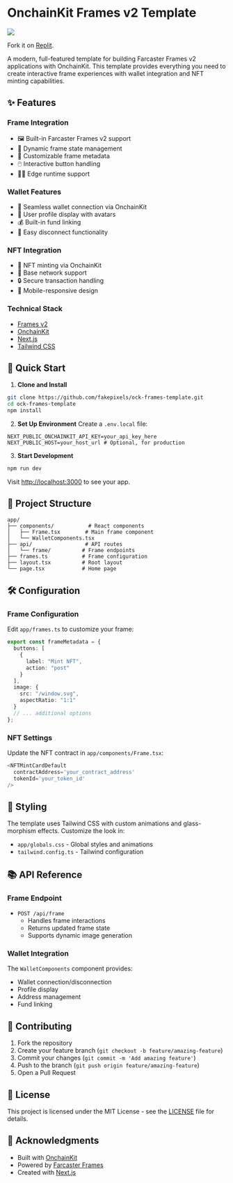 # OnchainKit Frames v2 Template

[![](/public/miniart.gif)](https://ock-frames-template.vercel.app)

Fork it on [Replit](https://replit.com/@tina-he/ock-frames-template?v=1#README.md).

A modern, full-featured template for building Farcaster Frames v2 applications with OnchainKit. This template provides everything you need to create interactive frame experiences with wallet integration and NFT minting capabilities.

## ✨ Features

### Frame Integration
- 🖼️ Built-in Farcaster Frames v2 support
- 🔄 Dynamic frame state management
- 🎨 Customizable frame metadata
- 🖱️ Interactive button handling
- 🏃‍♂️ Edge runtime support

### Wallet Features
- 👛 Seamless wallet connection via OnchainKit
- 👤 User profile display with avatars
- 💰 Built-in fund linking
- 🔌 Easy disconnect functionality

### NFT Integration
- 🎨 NFT minting via OnchainKit
- 💎 Base network support
- 🔒 Secure transaction handling
- 📱 Mobile-responsive design

### Technical Stack
- [Frames v2](https://docs.farcaster.xyz/developers/frames/v2)
- [OnchainKit](https://onchainkit.xyz)
- [Next.js](https://nextjs.org)
- [Tailwind CSS](https://tailwindcss.com)

## 🚀 Quick Start

1. **Clone and Install**
```bash
git clone https://github.com/fakepixels/ock-frames-template.git
cd ock-frames-template
npm install
```

2. **Set Up Environment**
Create a `.env.local` file:
```env
NEXT_PUBLIC_ONCHAINKIT_API_KEY=your_api_key_here
NEXT_PUBLIC_HOST=your_host_url # Optional, for production
```

3. **Start Development**
```bash
npm run dev
```

Visit [http://localhost:3000](http://localhost:3000) to see your app.

## 📁 Project Structure

```
app/
├── components/           # React components
│   ├── Frame.tsx        # Main frame component
│   └── WalletComponents.tsx
├── api/                 # API routes
│   └── frame/          # Frame endpoints
├── frames.ts           # Frame configuration
├── layout.tsx          # Root layout
└── page.tsx            # Home page
```

## 🛠️ Configuration

### Frame Configuration
Edit `app/frames.ts` to customize your frame:
```typescript
export const frameMetadata = {
  buttons: [
    {
      label: "Mint NFT",
      action: "post"
    }
  ],
  image: {
    src: "/window.svg",
    aspectRatio: "1:1"
  }
  // ... additional options
};
```

### NFT Settings
Update the NFT contract in `app/components/Frame.tsx`:
```typescript
<NFTMintCardDefault
  contractAddress='your_contract_address'
  tokenId='your_token_id'
/>
```

## 🎨 Styling

The template uses Tailwind CSS with custom animations and glass-morphism effects. Customize the look in:
- `app/globals.css` - Global styles and animations
- `tailwind.config.ts` - Tailwind configuration

## 📚 API Reference

### Frame Endpoint
- `POST /api/frame`
  - Handles frame interactions
  - Returns updated frame state
  - Supports dynamic image generation

### Wallet Integration
The `WalletComponents` component provides:
- Wallet connection/disconnection
- Profile display
- Address management
- Fund linking

## 🤝 Contributing

1. Fork the repository
2. Create your feature branch (`git checkout -b feature/amazing-feature`)
3. Commit your changes (`git commit -m 'Add amazing feature'`)
4. Push to the branch (`git push origin feature/amazing-feature`)
5. Open a Pull Request

## 📄 License

This project is licensed under the MIT License - see the [LICENSE](LICENSE) file for details.

## 🙏 Acknowledgments

- Built with [OnchainKit](https://onchainkit.xyz)
- Powered by [Farcaster Frames](https://docs.farcaster.xyz/developers/frames/v2)
- Created with [Next.js](https://nextjs.org)
